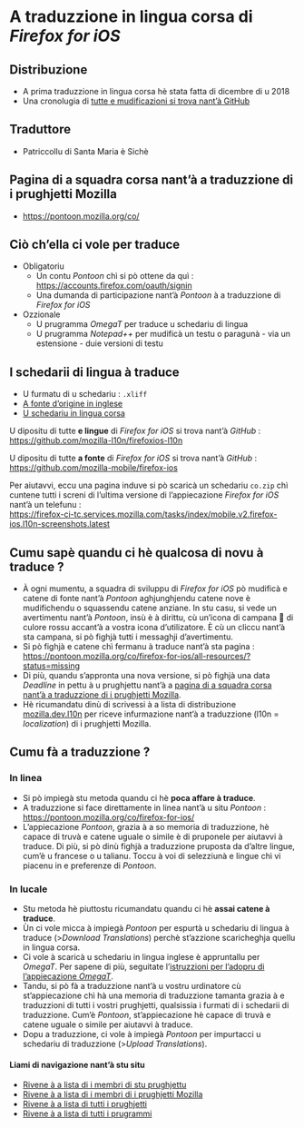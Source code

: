 # A traduzzione in lingua corsa di _Firefox for iOS_

## Distribuzione

- A prima traduzzione in lingua corsa hè stata fatta di dicembre di u 2018
- Una cronolugia di [tutte e mudificazioni si trova nant’à GitHub](https://github.com/mozilla-l10n/firefoxios-l10n/commits/master/co)

## Traduttore
- Patriccollu di Santa Maria è Sichè

## Pagina di a squadra corsa nant’à a traduzzione di i prughjetti Mozilla
- https://pontoon.mozilla.org/co/

## Ciò ch’ella ci vole per traduce

- Obligatoriu
  - Un contu _Pontoon_ chì si pò ottene da quì : https://accounts.firefox.com/oauth/signin
  - Una dumanda di participazione nant’à _Pontoon_ à a traduzzione di _Firefox for iOS_
- Ozzionale
  - U prugramma _OmegaT_ per traduce u schedariu di lingua
  - U prugramma _Notepad++_ per mudificà un testu o paragunà - via un estensione - duie versioni di testu

## I schedarii di lingua à traduce

- U furmatu di u schedariu : `.xliff`
- [A fonte d’origine in inglese](https://github.com/mozilla-l10n/firefoxios-l10n/blob/master/templates/firefox-ios.xliff)
- [U schedariu in lingua corsa](https://github.com/mozilla-l10n/firefoxios-l10n/blob/master/co/firefox-ios.xliff)

U dipositu di tutte __e lingue__ di _Firefox for iOS_ si trova nant’à _GitHub_ :  
   https://github.com/mozilla-l10n/firefoxios-l10n

U dipositu di tutte __a fonte__ di _Firefox for iOS_ si trova nant’à _GitHub_ :  
   https://github.com/mozilla-mobile/firefox-ios

Per aiutavvi, eccu una pagina induve si pò scaricà un schedariu `co.zip` chì cuntene tutti i screni di l’ultima versione di l’appiecazione _Firefox for iOS_ nant’à un telefunu :  
   https://firefox-ci-tc.services.mozilla.com/tasks/index/mobile.v2.firefox-ios.l10n-screenshots.latest

## Cumu sapè quandu ci hè qualcosa di novu à traduce ?

- À ogni mumentu, a squadra di sviluppu di _Firefox for iOS_ pò mudificà e catene di fonte nant’à _Pontoon_ aghjunghjendu catene nove è mudifichendu o squassendu catene anziane. In stu casu, si vede un avertimentu nant’à _Pontoon_, insù è à dirittu, cù un’icona di campana 🔔 di culore rossu accant’à a vostra icona d’utilizatore. È cù un cliccu nant’à sta campana, si pò fighjà tutti i messaghji d’avertimentu.
- Si pò fighjà e catene chì fermanu à traduce nant’à sta pagina :  
  https://pontoon.mozilla.org/co/firefox-for-ios/all-resources/?status=missing
- Di più, quandu s’appronta una nova versione, si pò fighjà una data _Deadline_ in pettu à u prughjettu nant’à a [pagina di a squadra corsa nant’à a traduzzione di i prughjetti Mozilla](https://pontoon.mozilla.org/co/).
- Hè ricumandatu dinù di scrivessi à a lista di distribuzione [mozilla.dev.l10n](https://groups.google.com/forum/#!forum/mozilla.dev.l10n) per riceve infurmazione nant’à a traduzzione (l10n = _localization_) di i prughjetti Mozilla.

## Cumu fà a traduzzione ?

### In linea
- Si pò impiegà stu metoda quandu ci hè __poca affare à traduce__.
- A traduzzione si face direttamente in linea nant’à u situ _Pontoon_ :  
  https://pontoon.mozilla.org/co/firefox-for-ios/
- L’appiecazione _Pontoon_, grazia à a so memoria di traduzzione, hè capace di truvà e catene uguale o simile è di pruponele per aiutavvi à traduce. Di più, si pò dinù fighjà a traduzzione pruposta da d’altre lingue, cum’è u francese o u talianu. Toccu à voi di selezziunà e lingue chì vi piacenu in e preferenze di _Pontoon_.

### In lucale
- Stu metoda hè piuttostu ricumandatu quandu ci hè __assai catene à traduce__.
- Ùn ci vole micca à impiegà _Pontoon_ per espurtà u schedariu di lingua à traduce (>_Download Translations_) perchè st’azzione scaricheghja quellu in lingua corsa.
- Ci vole à scaricà u schedariu in lingua inglese è appruntallu per _OmegaT_. Per sapene di più, seguitate l’[istruzzioni per l’adopru di l’appiecazione _OmegaT_](OmegaT.md).
- Tandu, si pò fà a traduzzione nant’à u vostru urdinatore cù st’appiecazione chì hà una memoria di traduzzione tamanta grazia à e traduzzioni di tutti i vostri prughjetti, qualsissia i furmati di i schedarii di traduzzione. Cum’è _Pontoon_, st’appiecazione hè capace di truvà e catene uguale o simile per aiutavvi à traduce.
- Dopu a traduzzione, ci vole à impiegà _Pontoon_ per impurtacci u schedariu di traduzzione (>_Upload Translations_).

#### Liami di navigazione nant’à stu situ
- [Rivene à a lista di i membri di stu prughjettu](./)
- [Rivene à a lista di i membri di i prughjetti Mozilla](../)
- [Rivene à a lista di tutti i prughjetti](../../)
- [Rivene à a lista di tutti i prugrammi](../../../../../#readme)
